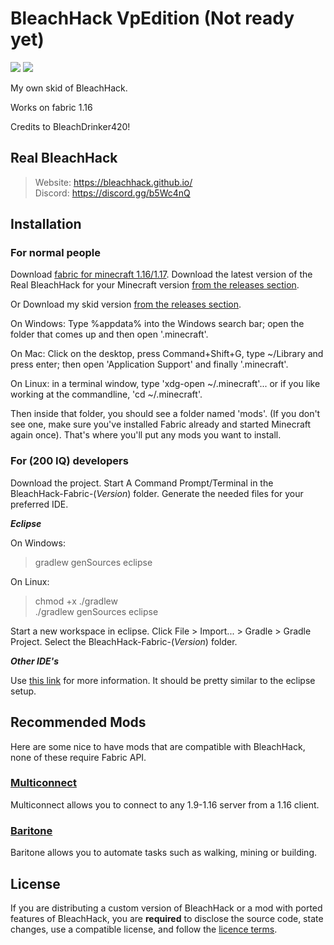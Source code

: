 
# BleachHack VpEdition (Not ready yet)
![](https://img.shields.io/tokei/lines/github/BleachDrinker420/bleachhack-1.14?style=flat-square)
![](https://img.shields.io/github/last-commit/HerraVp/bleachhack-VpEdition?style=flat-square)

My own skid of BleachHack.


Works on fabric 1.16 

Credits to BleachDrinker420!
## Real BleachHack
> Website: https://bleachhack.github.io/  
> Discord: https://discord.gg/b5Wc4nQ

## Installation
### For normal people

Download [fabric for minecraft 1.16/1.17](https://fabricmc.net/use/).
Download the latest version of the Real BleachHack for your Minecraft version [from the releases section](https://github.com/BleachDrinker420/BleachHack/releases).

Or Download my skid version [from the releases section](https://github.com/HerraVp/BleachHack-VpEdition/releses).


On Windows: Type %appdata% into the Windows search bar; open the folder that comes up and then open '.minecraft'.

On Mac: Click on the desktop, press Command+Shift+G, type ~/Library and press enter; then open 'Application Support' and finally '.minecraft'.

On Linux: in a terminal window, type 'xdg-open ~/.minecraft'... or if you like working at the commandline, 'cd ~/.minecraft'.

Then inside that folder, you should see a folder named 'mods'. (If you don't see one, make sure you've installed Fabric already and started Minecraft again once).
That's where you'll put any mods you want to install.

### For (200 IQ) developers

Download the project.
Start A Command Prompt/Terminal in the BleachHack-Fabric-(*Version*) folder.
Generate the needed files for your preferred IDE.

***Eclipse***

  On Windows:
  > gradlew genSources eclipse
  
  On Linux:
  > chmod +x ./gradlew  
  >./gradlew genSources eclipse

  Start a new workspace in eclipse.
  Click File > Import... > Gradle > Gradle Project.
  Select the BleachHack-Fabric-(*Version*) folder.

***Other IDE's***

  Use [this link](https://fabricmc.net/wiki/tutorial:setup) for more information.
  It should be pretty similar to the eclipse setup.

## Recommended Mods

Here are some nice to have mods that are compatible with BleachHack, none of these require Fabric API.

### [Multiconnect](https://github.com/Earthcomputer/multiconnect)
Multiconnect allows you to connect to any 1.9-1.16 server from a 1.16 client.

### [Baritone](https://github.com/cabaletta/baritone)
Baritone allows you to automate tasks such as walking, mining or building.

## License

If you are distributing a custom version of BleachHack or a mod with ported features of BleachHack, you are **required** to disclose the source code, state changes, use a compatible license, and follow the [licence terms](https://github.com/BleachDrinker420/bleachhack-1.14/blob/master/LICENSE).
